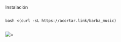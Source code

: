 Instalación 


```

bash <(curl -sL https://acortar.link/barba_music)


```
![⭐️](https://telegra.ph/file/b132a131aabe2106bd335.gif)
